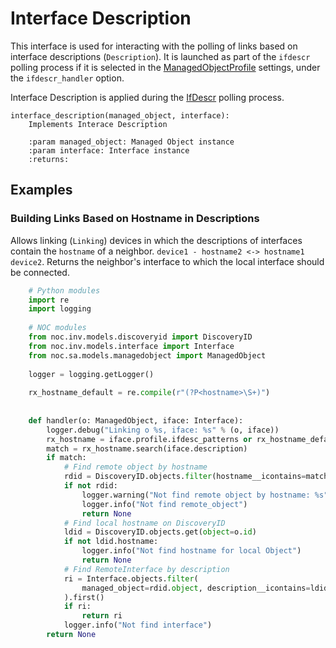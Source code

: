 # Interface Description

This interface is used for interacting with the polling of links based on interface descriptions (`Description`). It is launched as part of the `ifdescr` polling process if it is selected in the [ManagedObjectProfile](../concepts/managed-object-profile/index.md) settings, under the `ifdescr_handler` option.

Interface Description is applied during the [IfDescr](../discovery-reference/box/ifdesc.md) polling process.

 
    interface_description(managed_object, interface):
        Implements Interace Description

        :param managed_object: Managed Object instance
        :param interface: Interface instance
        :returns: 

## Examples

### Building Links Based on Hostname in Descriptions

Allows linking (`Linking`) devices in which the descriptions of interfaces contain the `hostname` of a neighbor. 
`device1 - hostname2 <-> hostname1 device2`. Returns the neighbor's interface to which the local interface should be connected.

```python
    # Python modules
    import re
    import logging
    
    # NOC modules
    from noc.inv.models.discoveryid import DiscoveryID
    from noc.inv.models.interface import Interface
    from noc.sa.models.managedobject import ManagedObject
    
    logger = logging.getLogger()
    
    rx_hostname_default = re.compile(r"(?P<hostname>\S+)")
    
    
    def handler(o: ManagedObject, iface: Interface):
        logger.debug("Linking o %s, iface: %s" % (o, iface))
        rx_hostname = iface.profile.ifdesc_patterns or rx_hostname_default
        match = rx_hostname.search(iface.description)
        if match:
            # Find remote object by hostname
            rdid = DiscoveryID.objects.filter(hostname__icontains=match.group("hostname")).first()
            if not rdid:
                logger.warning("Not find remote object by hostname: %s", match.group("hostname"))
                logger.info("Not find remote_object")
                return None
            # Find local hostname on DiscoveryID
            ldid = DiscoveryID.objects.get(object=o.id)
            if not ldid.hostname:
                logger.info("Not find hostname for local Object")
                return None
            # Find RemoteInterface by description
            ri = Interface.objects.filter(
                managed_object=rdid.object, description__icontains=ldid.hostname
            ).first()
            if ri:
                return ri
            logger.info("Not find interface")
        return None
```
